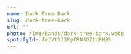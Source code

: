 ```yaml
---
name: Dark Tree Bark
slug: dark-tree-bark
url: ''
photo: /img/bands/dark-tree-bark.webp
spotifyId: 7wJVt5I1PpfRNJGZtoRH8S
---
```

